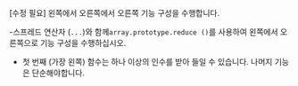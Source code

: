 [수정 필요]
왼쪽에서 오른쪽에서 오른쪽 기능 구성을 수행합니다.

-스프레드 연산자 (`...`)와 함께`array.prototype.reduce ()`를 사용하여 왼쪽에서 오른쪽으로 기능 구성을 수행하십시오.
- 첫 번째 (가장 왼쪽) 함수는 하나 이상의 인수를 받아 들일 수 있습니다. 나머지 기능은 단순해야합니다.